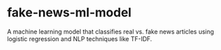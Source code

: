 # fake-news-ml-model
A machine learning model that classifies real vs. fake news articles using logistic regression and NLP techniques like TF-IDF.
